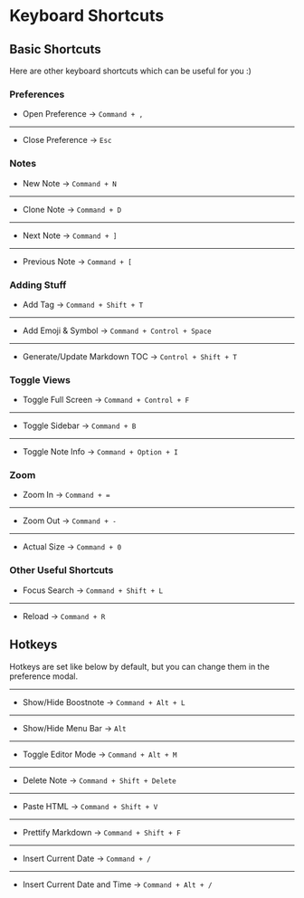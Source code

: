# Keyboard Shortcuts

## Basic Shortcuts

Here are other keyboard shortcuts which can be useful for you :)

### Preferences

- Open Preference
  -> `Command + ,`

---

- Close Preference
  -> `Esc`

### Notes

- New Note
  -> `Command + N`

---

- Clone Note
  -> `Command + D`

---

- Next Note
  -> `Command + ]`

---

- Previous Note
  -> `Command + [`

### Adding Stuff

- Add Tag
  -> `Command + Shift + T`

---

- Add Emoji & Symbol
  -> `Command + Control + Space`

---

- Generate/Update Markdown TOC
  -> `Control + Shift + T`

### Toggle Views

- Toggle Full Screen
  -> `Command + Control + F`

---

- Toggle Sidebar
  -> `Command + B`

---

- Toggle Note Info
  -> `Command + Option + I`

### Zoom

- Zoom In
  -> `Command + =`

---

- Zoom Out
  -> `Command + -`

---

- Actual Size
  -> `Command + 0`

### Other Useful Shortcuts

- Focus Search
  -> `Command + Shift + L`

---

- Reload
  -> `Command + R`

## Hotkeys

Hotkeys are set like below by default, but you can change them in the preference modal.

---

- Show/Hide Boostnote
  -> `Command + Alt + L`

---

- Show/Hide Menu Bar
  -> `Alt`

---

- Toggle Editor Mode
  -> `Command + Alt + M`

---

- Delete Note
  -> `Command + Shift + Delete`

---

- Paste HTML
  -> `Command + Shift + V`

---

- Prettify Markdown
  -> `Command + Shift + F`

---

- Insert Current Date
  -> `Command + /`

---

- Insert Current Date and Time
  -> `Command + Alt + /`
